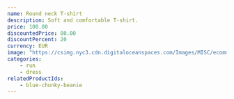 ```yaml
---
name: Round neck T-shirt
description: Soft and comfortable T-shirt.
price: 100.00
discountedPrice: 80.00
discountPercent: 20
currency: EUR
image: "https://csimg.nyc3.cdn.digitaloceanspaces.com/Images/MISC/ecomm-round-neck.png"
categories:
    - run
    - dress
relatedProductIds:
    - blue-chunky-beanie
---
```


